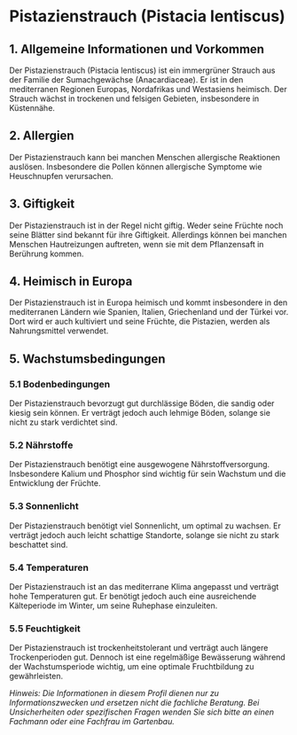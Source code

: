 # Pistazienstrauch (Pistacia lentiscus)

## 1. Allgemeine Informationen und Vorkommen
Der Pistazienstrauch (Pistacia lentiscus) ist ein immergrüner Strauch aus der Familie der Sumachgewächse (Anacardiaceae). Er ist in den mediterranen Regionen Europas, Nordafrikas und Westasiens heimisch. Der Strauch wächst in trockenen und felsigen Gebieten, insbesondere in Küstennähe.

## 2. Allergien
Der Pistazienstrauch kann bei manchen Menschen allergische Reaktionen auslösen. Insbesondere die Pollen können allergische Symptome wie Heuschnupfen verursachen.

## 3. Giftigkeit
Der Pistazienstrauch ist in der Regel nicht giftig. Weder seine Früchte noch seine Blätter sind bekannt für ihre Giftigkeit. Allerdings können bei manchen Menschen Hautreizungen auftreten, wenn sie mit dem Pflanzensaft in Berührung kommen.

## 4. Heimisch in Europa
Der Pistazienstrauch ist in Europa heimisch und kommt insbesondere in den mediterranen Ländern wie Spanien, Italien, Griechenland und der Türkei vor. Dort wird er auch kultiviert und seine Früchte, die Pistazien, werden als Nahrungsmittel verwendet.

## 5. Wachstumsbedingungen
### 5.1 Bodenbedingungen
Der Pistazienstrauch bevorzugt gut durchlässige Böden, die sandig oder kiesig sein können. Er verträgt jedoch auch lehmige Böden, solange sie nicht zu stark verdichtet sind.

### 5.2 Nährstoffe
Der Pistazienstrauch benötigt eine ausgewogene Nährstoffversorgung. Insbesondere Kalium und Phosphor sind wichtig für sein Wachstum und die Entwicklung der Früchte.

### 5.3 Sonnenlicht
Der Pistazienstrauch benötigt viel Sonnenlicht, um optimal zu wachsen. Er verträgt jedoch auch leicht schattige Standorte, solange sie nicht zu stark beschattet sind.

### 5.4 Temperaturen
Der Pistazienstrauch ist an das mediterrane Klima angepasst und verträgt hohe Temperaturen gut. Er benötigt jedoch auch eine ausreichende Kälteperiode im Winter, um seine Ruhephase einzuleiten.

### 5.5 Feuchtigkeit
Der Pistazienstrauch ist trockenheitstolerant und verträgt auch längere Trockenperioden gut. Dennoch ist eine regelmäßige Bewässerung während der Wachstumsperiode wichtig, um eine optimale Fruchtbildung zu gewährleisten.

*Hinweis: Die Informationen in diesem Profil dienen nur zu Informationszwecken und ersetzen nicht die fachliche Beratung. Bei Unsicherheiten oder spezifischen Fragen wenden Sie sich bitte an einen Fachmann oder eine Fachfrau im Gartenbau.*
